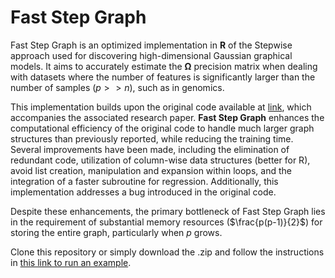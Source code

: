# Fast Step Graph

Fast Step Graph is an optimized implementation in **R** of the Stepwise approach used for discovering high-dimensional Gaussian graphical models. It aims to accurately estimate the $\mathbf{\Omega}$ precision matrix when dealing with datasets where the number of features is significantly larger than the number of samples ($p >> n$), such as in genomics.

This implementation builds upon the original code available at [link](https://jdssv.org/index.php/jdssv/article/view/11), which accompanies the associated research paper. **Fast Step Graph** enhances the computational efficiency of the original code to handle much larger graph structures than previously reported, while reducing the training time. Several improvements have been made, including the elimination of redundant code, utilization of column-wise data structures (better for R), avoid list creation, manipulation and expansion within loops, and the integration of a faster subroutine for regression. Additionally, this implementation addresses a bug introduced in the original code.

Despite these enhancements, the primary bottleneck of Fast Step Graph lies in the requirement of substantial memory resources ($\frac{p(p-1)}{2}$) for storing the entire graph, particularly when $p$ grows.


Clone this repository or simply download the .zip and follow the instructions in [this link to run an example](instructions.md).
